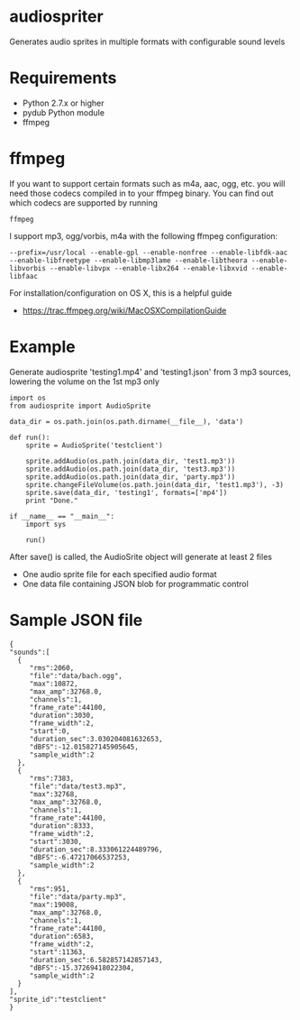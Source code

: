 audiospriter
============

Generates audio sprites in multiple formats with configurable sound levels

Requirements
===
* Python 2.7.x or higher
* pydub Python module
* ffmpeg

ffmpeg
===
If you want to support certain formats such as m4a, aac, ogg, etc. you will need those codecs compiled in to your ffmpeg binary.  You can find out which codecs are supported by running

    ffmpeg

I support mp3, ogg/vorbis, m4a with the following ffmpeg configuration:

    --prefix=/usr/local --enable-gpl --enable-nonfree --enable-libfdk-aac --enable-libfreetype --enable-libmp3lame --enable-libtheora --enable-libvorbis --enable-libvpx --enable-libx264 --enable-libxvid --enable-libfaac
  
For installation/configuration on OS X, this is a helpful guide
* https://trac.ffmpeg.org/wiki/MacOSXCompilationGuide

Example
===
Generate audiosprite 'testing1.mp4' and 'testing1.json' from 3 mp3 sources, 
lowering the volume on the 1st mp3 only

    import os
    from audiosprite import AudioSprite

    data_dir = os.path.join(os.path.dirname(__file__), 'data')

    def run():
        sprite = AudioSprite('testclient')

        sprite.addAudio(os.path.join(data_dir, 'test1.mp3'))
        sprite.addAudio(os.path.join(data_dir, 'test3.mp3'))
        sprite.addAudio(os.path.join(data_dir, 'party.mp3'))
        sprite.changeFileVolume(os.path.join(data_dir, 'test1.mp3'), -3)
        sprite.save(data_dir, 'testing1', formats=['mp4'])
        print "Done."

    if __name__ == "__main__":
        import sys

        run()

After save() is called, the AudioSrite object will generate at least 2 files
- One audio sprite file for each specified audio format
- One data file containing JSON blob for programmatic control

Sample JSON file
===

    {
    "sounds":[
      {
         "rms":2060,
         "file":"data/bach.ogg",
         "max":10872,
         "max_amp":32768.0,
         "channels":1,
         "frame_rate":44100,
         "duration":3030,
         "frame_width":2,
         "start":0,
         "duration_sec":3.030204081632653,
         "dBFS":-12.015827145905645,
         "sample_width":2
      },
      {
         "rms":7383,
         "file":"data/test3.mp3",
         "max":32768,
         "max_amp":32768.0,
         "channels":1,
         "frame_rate":44100,
         "duration":8333,
         "frame_width":2,
         "start":3030,
         "duration_sec":8.333061224489796,
         "dBFS":-6.47217066537253,
         "sample_width":2
      },
      {
         "rms":951,
         "file":"data/party.mp3",
         "max":19008,
         "max_amp":32768.0,
         "channels":1,
         "frame_rate":44100,
         "duration":6583,
         "frame_width":2,
         "start":11363,
         "duration_sec":6.582857142857143,
         "dBFS":-15.37269418022304,
         "sample_width":2
      }
    ],
    "sprite_id":"testclient"
    }
